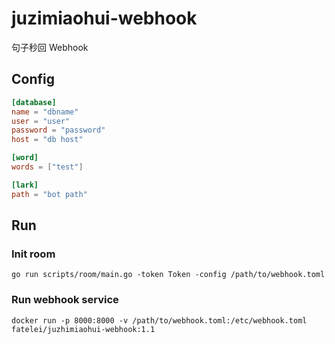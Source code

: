 # juzimiaohui-webhook
句子秒回 Webhook

## Config

```toml
[database]
name = "dbname"
user = "user"
password = "password"
host = "db host"

[word]
words = ["test"]

[lark]
path = "bot path"
```

## Run

### Init room

```shell script
go run scripts/room/main.go -token Token -config /path/to/webhook.toml
```

### Run webhook service

```shell script
docker run -p 8000:8000 -v /path/to/webhook.toml:/etc/webhook.toml fatelei/juzhimiaohui-webhook:1.1
```